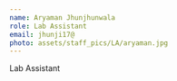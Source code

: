 ```yaml
---
name: Aryaman Jhunjhunwala
role: Lab Assistant
email: jhunji17@
photo: assets/staff_pics/LA/aryaman.jpg
---
```


Lab Assistant